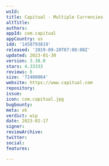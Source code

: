 ```yaml
---
wsId: 
title: Capitual - Multiple Currencies
altTitle: 
authors: 
appId: com.capitual
appCountry: us
idd: '1458793819'
released: '2019-09-20T07:00:00Z'
updated: 2023-01-30
version: 3.38.0
stars: 4.33333
reviews: 6
size: '72408064'
website: https://www.capitual.com
repository: 
issue: 
icon: com.capitual.jpg
bugbounty: 
meta: ok
verdict: wip
date: 2023-02-17
signer: 
reviewArchive: 
twitter: 
social: 
features: 

---
```


